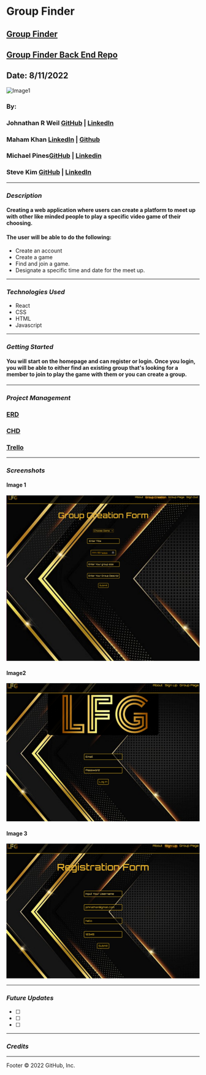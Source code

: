 # Group Finder
## [Group Finder](https://github.com/Skim1571/Group-Finder)
## [Group Finder Back End Repo](https://github.com/mahamakhan/Group-Finder-Backend)

## Date: 8/11/2022
![Image1](https://images.squarespace-cdn.com/content/v1/5e1f818988a3ad55be25f040/1579628831177-LCJBPP1HBKY2L6HIEHGX/cover_photo_without_slogan.jpg)

### By: 
### Johnathan R Weil [GitHub](https://github.com/JwR513) | [LinkedIn](https://www.linkedin.com/in/johnathan-weil-69b100229/)
### Maham Khan [LinkedIn](https://www.linkedin.com/in/mahamakhan/)  | [Github](https://github.com/mahamakhan)
### Michael Pines[GitHub](https://github.com/smyp1) | [Linkedin](https://www.linkedin.com/in/mickey-pines/) 
### Steve Kim [GitHub](https://github.com/Skim1571) | [LinkedIn](https://www.linkedin.com/in/skim1571/)

---

### **_Description_**

#### Creating a web application where users can create a platform to meet up with other like minded people to play a specific video game of their choosing.
#### The user will be able to do the following: 

- Create an account
- Create a game 
- Find and join a game. 
- Designate a specific time and date for the meet up.  

---

### **_Technologies Used_**

- React
- CSS
- HTML
- Javascript
---

### **_Getting Started_**

#### You will start on the homepage and can register or login. Once you login, you will be able to either find an existing group that's looking for a member to join to play the game with them or you can create a group.

---
### **_Project Management_**

### [ERD](https://app.diagrams.net/#G1wHVE2dl4m9JzqrDlblPFRu4PeO6Tu2RZ)

### [CHD](https://app.diagrams.net/#G1PrY90V_GgitMQ0zOjcT-2ik2PiWB1y2D)

### [Trello](https://trello.com/b/2w0vsJLe/group-finder)

---

### **_Screenshots_**

#### Image 1
![Image](public/ss3.png)

#### Image2
![Image](public/ss4.png)

#### Image 3
![Image](public/ss5.png)

---

### **_Future Updates_**

- [ ] 
- [ ] 
- [ ] 

---

### **_Credits_**

---

Footer
© 2022 GitHub, Inc.